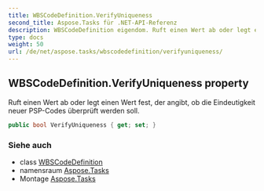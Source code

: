 ```yaml
---
title: WBSCodeDefinition.VerifyUniqueness
second_title: Aspose.Tasks für .NET-API-Referenz
description: WBSCodeDefinition eigendom. Ruft einen Wert ab oder legt einen Wert fest der angibt ob die Eindeutigkeit neuer PSPCodes überprüft werden soll.
type: docs
weight: 50
url: /de/net/aspose.tasks/wbscodedefinition/verifyuniqueness/
---
```

## WBSCodeDefinition.VerifyUniqueness property

Ruft einen Wert ab oder legt einen Wert fest, der angibt, ob die Eindeutigkeit neuer PSP-Codes überprüft werden soll.

```csharp
public bool VerifyUniqueness { get; set; }
```

### Siehe auch

* class [WBSCodeDefinition](../)
* namensraum [Aspose.Tasks](../../wbscodedefinition/)
* Montage [Aspose.Tasks](../../../)



